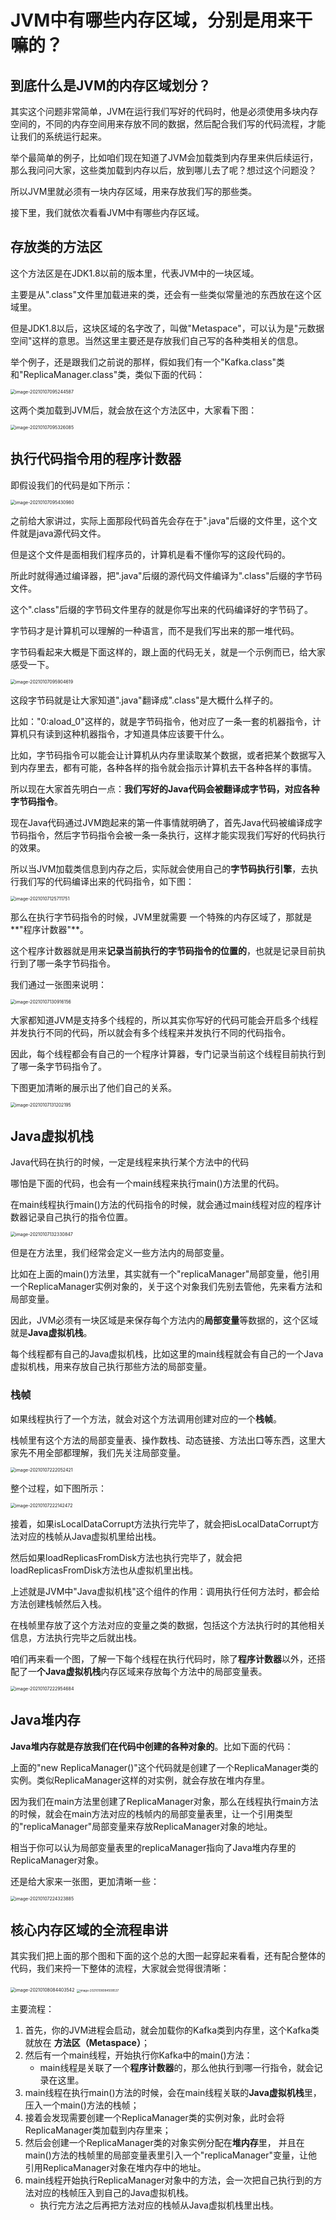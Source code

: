 # JVM中有哪些内存区域，分别是用来干嘛的？

## 到底什么是JVM的内存区域划分？

其实这个问题非常简单，JVM在运行我们写好的代码时，他是必须使用多块内存空间的，不同的内存空间用来存放不同的数据，然后配合我们写的代码流程，才能让我们的系统运行起来。

举个最简单的例子，比如咱们现在知道了JVM会加载类到内存里来供后续运行，那么我问问大家，这些类加载到内存以后，放到哪儿去了呢？想过这个问题没？

所以JVM里就必须有一块内存区域，用来存放我们写的那些类。

接下里，我们就依次看看JVM中有哪些内存区域。

## 存放类的方法区

这个方法区是在JDK1.8以前的版本里，代表JVM中的一块区域。

主要是从".class"文件里加载进来的类，还会有一些类似常量池的东西放在这个区域里。

但是JDK1.8以后，这块区域的名字改了，叫做"Metaspace"，可以认为是"元数据空间"这样的意思。当然这里主要还是存放我们自己写的各种类相关的信息。

举个例子，还是跟我们之前说的那样，假如我们有一个"Kafka.class"类和"ReplicaManager.class"类，类似下面的代码：

<img src="JVM中有哪些内存区域.assets/image-20210107095244587.png" alt="image-20210107095244587" style="zoom:50%;" />

这两个类加载到JVM后，就会放在这个方法区中，大家看下图：

<img src="JVM中有哪些内存区域.assets/image-20210107095326085.png" alt="image-20210107095326085" style="zoom:50%;" />

## 执行代码指令用的程序计数器

即假设我们的代码是如下所示：

<img src="JVM中有哪些内存区域.assets/image-20210107095430980.png" alt="image-20210107095430980" style="zoom:50%;" />

之前给大家讲过，实际上面那段代码首先会存在于".java"后缀的文件里，这个文件就是java源代码文件。

但是这个文件是面相我们程序员的，计算机是看不懂你写的这段代码的。

所此时就得通过编译器，把".java"后缀的源代码文件编译为".class"后缀的字节码文件。

这个".class"后缀的字节码文件里存的就是你写出来的代码编译好的字节码了。

字节码才是计算机可以理解的一种语言，而不是我们写出来的那一堆代码。

字节码看起来大概是下面这样的，跟上面的代码无关，就是一个示例而已，给大家感受一下。

<img src="JVM中有哪些内存区域.assets/image-20210107095904619.png" alt="image-20210107095904619" style="zoom:50%;" />

这段字节码就是让大家知道".java"翻译成".class"是大概什么样子的。

比如："0:aload_0"这样的，就是字节码指令，他对应了一条一套的机器指令，计算机只有读到这种机器指令，才知道具体应该要干什么。

比如，字节码指令可以能会让计算机从内存里读取某个数据，或者把某个数据写入到内存里去，都有可能，各种各样的指令就会指示计算机去干各种各样的事情。

所以现在大家首先明白一点：**我们写好的Java代码会被翻译成字节码，对应各种字节码指令**。

现在Java代码通过JVM跑起来的第一件事情就明确了，首先Java代码被编译成字节码指令，然后字节码指令会被一条一条执行，这样才能实现我们写好的代码执行的效果。

所以当JVM加载类信息到内存之后，实际就会使用自己的**字节码执行引擎**，去执行我们写的代码编译出来的代码指令，如下图：

<img src="JVM中有哪些内存区域.assets/image-20210107125711751.png" alt="image-20210107125711751" style="zoom:50%;" />

那么在执行字节码指令的时候，JVM里就需要 一个特殊的内存区域了，那就是**"程序计数器"**。

这个程序计数器就是用来**记录当前执行的字节码指令的位置的**，也就是记录目前执行到了哪一条字节码指令。

我们通过一张图来说明：

<img src="JVM中有哪些内存区域.assets/image-20210107130916156.png" alt="image-20210107130916156" style="zoom:50%;" />

大家都知道JVM是支持多个线程的，所以其实你写好的代码可能会开启多个线程并发执行不同的代码，所以就会有多个线程来并发执行不同的代码指令。

因此，每个线程都会有自己的一个程序计算器，专门记录当前这个线程目前执行到了哪一条字节码指令了。

下图更加清晰的展示出了他们自己的关系。

<img src="JVM中有哪些内存区域.assets/image-20210107131202195.png" alt="image-20210107131202195" style="zoom:50%;" />

## Java虚拟机栈

Java代码在执行的时候，一定是线程来执行某个方法中的代码

哪怕是下面的代码，也会有一个main线程来执行main()方法里的代码。

在main线程执行main()方法的代码指令的时候，就会通过main线程对应的程序计数器记录自己执行的指令位置。

<img src="JVM中有哪些内存区域.assets/image-20210107132330847.png" alt="image-20210107132330847" style="zoom:50%;" />

但是在方法里，我们经常会定义一些方法内的局部变量。

比如在上面的main()方法里，其实就有一个"replicaManager"局部变量，他引用一个ReplicaManager实例对象的，关于这个对象我们先别去管他，先来看方法和局部变量。

因此，JVM必须有一块区域是来保存每个方法内的**局部变量**等数据的，这个区域就是**Java虚拟机栈**。

每个线程都有自己的Java虚拟机栈，比如这里的main线程就会有自己的一个Java虚拟机栈，用来存放自己执行那些方法的局部变量。

### 栈帧

如果线程执行了一个方法，就会对这个方法调用创建对应的一个**栈帧**。

栈帧里有这个方法的局部变量表、操作数栈、动态链接、方法出口等东西，这里大家先不用全部都理解，我们先关注局部变量。

<img src="JVM中有哪些内存区域.assets/image-20210107222052421.png" alt="image-20210107222052421" style="zoom:50%;" />

整个过程，如下图所示：

<img src="JVM中有哪些内存区域.assets/image-20210107222142472.png" alt="image-20210107222142472" style="zoom:50%;" />

接着，如果isLocalDataCorrupt方法执行完毕了，就会把isLocalDataCorrupt方法对应的栈帧从Java虚拟机里给出栈。

然后如果loadReplicasFromDisk方法也执行完毕了，就会把loadReplicasFromDisk方法也从虚拟机里出栈。

上述就是JVM中"Java虚拟机栈"这个组件的作用：调用执行任何方法时，都会给方法创建栈帧然后入栈。

在栈帧里存放了这个方法对应的变量之类的数据，包括这个方法执行时的其他相关信息，方法执行完毕之后就出栈。

咱们再来看一个图，了解一下每个线程在执行代码时，除了**程序计数器**以外，还搭配了一**个Java虚拟机栈**内存区域来存放每个方法中的局部变量表。

<img src="JVM中有哪些内存区域.assets/image-20210107222954684.png" alt="image-20210107222954684" style="zoom:50%;" />

## Java堆内存

**Java堆内存就是存放我们在代码中创建的各种对象的**。比如下面的代码：

上面的"new ReplicaManager()"这个代码就是创建了一个ReplicaManager类的实例。类似ReplicaManager这样的对实例，就会存放在堆内存里。

因为我们在main方法里创建了ReplicaManager对象，那么在线程执行main方法的时候，就会在main方法对应的栈帧内的局部变量表里，让一个引用类型的"replicaManager"局部变量来存放ReplicaManager对象的地址。

相当于你可以认为局部变量表里的replicaManager指向了Java堆内存里的ReplicaManager对象。

还是给大家来一张图，更加清晰一些：

<img src="JVM中有哪些内存区域.assets/image-20210107224323885.png" alt="image-20210107224323885" style="zoom:50%;" />

## 核心内存区域的全流程串讲

其实我们把上面的那个图和下面的这个总的大图一起穿起来看看，还有配合整体的代码，我们来捋一下整体的流程，大家就会觉得很清晰：

<img src="JVM中有哪些内存区域.assets/image-20210108084403542.png" alt="image-20210108084403542" style="zoom:50%;" />

<img src="JVM中有哪些内存区域.assets/image-20210108084508537.png" alt="image-20210108084508537" style="zoom:33%;" />

主要流程：

1. 首先，你的JVM进程会启动，就会加载你的Kafka类到内存里，这个Kafka类就放在 **方法区（Metaspace）**；
2. 然后有一个main线程，开始执行你Kafka中的main()方法：
   - main线程是关联了一个**程序计数器**的，那么他执行到哪一行指令，就会记录在这里。
3. main线程在执行main()方法的时候，会在main线程关联的**Java虚拟机栈**里，压入一个main()方法的栈帧；
4. 接着会发现需要创建一个ReplicaManager类的实例对象，此时会将ReplicaManager类加载到内存里来；
5. 然后会创建一个ReplicaManager类的对象实例分配在**堆内存**里，
   并且在main()方法的栈帧里的局部变量表里引入一个"replicaManager"变量，让他引用ReplicaManager对象在堆内存中的地址。
6. main线程开始执行ReplicaManager对象中的方法，会一次把自己执行到的方法对应的栈帧压入到自己的Java虚拟机栈。
   - 执行完方法之后再把方法对应的栈帧从Java虚拟机栈里出栈。